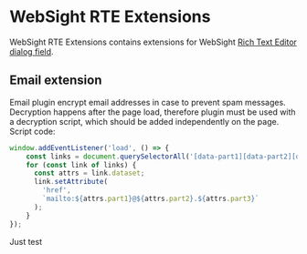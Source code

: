 # WebSight RTE Extensions
WebSight RTE Extensions contains extensions for WebSight [Rich Text Editor dialog field](https://www.websight.io/docs/developers/development/dialogs/richtext-editor/).

## Email extension

Email plugin encrypt email addresses in case to prevent spam messages. Decryption happens after the page load, therefore plugin must be used with a decryption script, which should be added independently on the page. Script code:

```js
window.addEventListener('load', () => {
    const links = document.querySelectorAll('[data-part1][data-part2][data-part3]');
    for (const link of links) {
      const attrs = link.dataset;
      link.setAttribute(
        'href',
        `mailto:${attrs.part1}@${attrs.part2}.${attrs.part3}`
      );
    }
});
```

Just test
